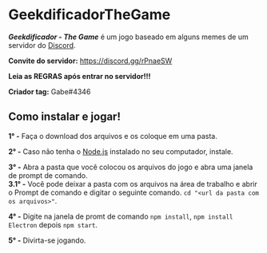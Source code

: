 # GeekdificadorTheGame

__*Geekdificador - The Game*__ é um jogo baseado em alguns memes de um servidor do [Discord](https://discordapp.com/).

**Convite do servidor:** https://discord.gg/rPnaeSW

**Leia as REGRAS após entrar no servidor!!!**

**Criador tag:** Gabe#4346  

## Como instalar e jogar!

**1° -** Faça o download dos arquivos e os coloque em uma pasta.  

**2° -** Caso não tenha o [Node.js](https://nodejs.org/en/) instalado no seu computador, instale.  

**3° -** Abra a pasta que você colocou os arquivos do jogo e abra uma janela de prompt de comando.  
  **3.1° -** Você pode deixar a pasta com os arquivos na área de trabalho e abrir o Prompt de comando e digitar o seguinte comando. `cd "<url da pasta com os arquivos>"`.
  
  **4° -** Digite na janela de promt de comando `npm install`, `npm install Electron` depois `npm start`.
  
  **5° -** Divirta-se jogando.

